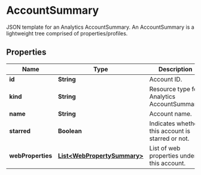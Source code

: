 

# AccountSummary

JSON template for an Analytics AccountSummary. An AccountSummary is a lightweight tree comprised of properties/profiles.

## Properties

| Name | Type | Description | Notes |
|------------ | ------------- | ------------- | -------------|
|**id** | **String** | Account ID. |  [optional] |
|**kind** | **String** | Resource type for Analytics AccountSummary. |  [optional] |
|**name** | **String** | Account name. |  [optional] |
|**starred** | **Boolean** | Indicates whether this account is starred or not. |  [optional] |
|**webProperties** | [**List&lt;WebPropertySummary&gt;**](WebPropertySummary.md) | List of web properties under this account. |  [optional] |



